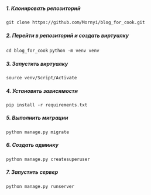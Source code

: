 ##### 1. Клонировать репозиторий
`git clone https://github.com/Mornyi/blog_for_cook.git`
##### 2. Перейти в репозиторий и создать виртуалку
`cd blog_for_cook`
`python -m venv venv`
##### 3. Запустить виртуалку
`source venv/Script/Activate`
##### 4. Установить зависимости 
`pip install -r requirements.txt`
##### 5. Выполнить миграции
`python manage.py migrate`
##### 6. Создать админку
`python manage.py createsuperuser`
##### 7. Запустить сервер 
`python manage.py runserver`


